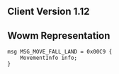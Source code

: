 ## Client Version 1.12

## Wowm Representation
```rust,ignore
msg MSG_MOVE_FALL_LAND = 0x00C9 {
    MovementInfo info;    
}

```
